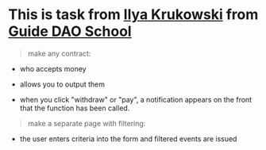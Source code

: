 # This is task from [Ilya Krukowski](https://www.youtube.com/@IlyaBodrovKrukowski) from [Guide DAO School](https://www.guidedao.xyz/) 

>make any contract:
- who accepts money 
- allows you to output them

- when you click "withdraw" or "pay", a notification appears on the front that the function has been called.

>make a separate page with filtering:
- the user enters criteria into the form and filtered events are issued

